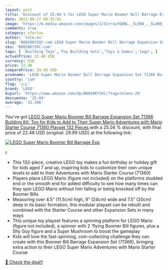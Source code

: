 ```yaml
---
layout: post
title: 'Discount of 25.04 % for LEGO Super Mario Boomer Bill Barrage Exp'
date: 2021-09-17 08:35:01
image: 'https://m.media-amazon.com/images/I/51+roufQONL._SL500_._SL400_.jpg'
comments: true
category: ofertas
author: 'tole.es'
slug: 'B0858KY3XC-com LEGO Super Mario Boomer Bill Barrage Expansion Set 71366...'
sku: 'B0858KY3XC-com'
tags: [ 'Building Toys','Toy Building Sets','Toys & Games','lego', ]
actualPrice: 22.48 USD
currency: USD
price: 22.48
comparePrice: 29.99 USD
prodname: 'LEGO Super Mario Boomer Bill Barrage Expansion Set 71366 Building Kit; Toy for Kids to Add to Their Super Mario Adventures with Mario Starter Course  71360  Playset  132 Pieces '
country: 'com'
flag: '🇺🇸'
brand: 'LEGO'
buyurl: 'https://www.amazon.com/dp/B0858KY3XC/?tag=tolees-20'
descuento: '25.04'
average: '22.396'
---
```


You've got [LEGO Super Mario Boomer Bill Barrage Expansion Set 71366 Building Kit; Toy for Kids to Add to Their Super Mario Adventures with Mario Starter Course  71360  Playset  132 Pieces ](https://www.amazon.com/dp/B0858KY3XC/?tag=tolees-20) with a  25.04 % discount, with final price of 22.48 USD (original: 29.99 USD) at the following link:

[![LEGO Super Mario Boomer Bill Barrage Exp](https://m.media-amazon.com/images/I/51+roufQONL._SL500_._SL400_.jpg)](https://www.amazon.com/dp/B0858KY3XC/?tag=tolees-20)

ℹ️:

- This 132-piece, creative LEGO toy makes a fun birthday or holiday gift for kids aged 7 and up, inspiring kids to customize their own unique levels to add to their Adventures with Mario Starter Course (71360)
- Players place LEGO Mario (figure not included) on the platforms studded end or the smooth end for added difficulty to see how many times can they spin LEGO Mario without him falling or being knocked off by the Boomer Bills
- Measuring over 4.5” (11.5cm) high, 9” (24cm) wide and 7.5” (20cm) deep in its basic formation, this modular playset can be rebuilt and combined with the Starter Course and other Expansion Sets in many ways
- This unique toy playset features a spinning platform for LEGO Mario (figure not included), a spinner with 2 ‘flying Boomer Bill figures, plus a Shy Guy figure and a Super Mushroom to boost the gameplay
- Kids will love the fast-spinning, coin-collecting challenge they can create with this Boomer Bill Barrage Expansion Set (71366), bringing extra action to their LEGO Super Mario Adventures with Mario Starter Course

[🛒 Check the deal!!](https://www.amazon.com/dp/B0858KY3XC/?tag=tolees-20)
